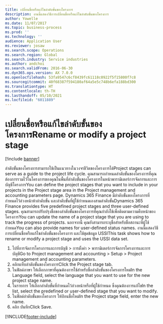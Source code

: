 ```yaml
---
title: เปลี่ยนชื่อหรือแก้ไขลำดับขั้นของโครงการ
description: งานนี้แสดงวิธีการเปลี่ยนชื่อหรือแก้ไขลำดับขั้นของโครงการ
author: Yowelle
ms.date: 11/07/2017
ms.topic: business-process
ms.prod: ''
ms.technology: ''
audience: Application User
ms.reviewer: josaw
ms.search.scope: Operations
ms.search.region: Global
ms.search.industry: Service industries
ms.author: andchoi
ms.search.validFrom: 2016-06-30
ms.dyn365.ops.version: AX 7.0.0
ms.openlocfilehash: 53fa9547c6cf8439fc61118c0922f5f15800f7c8
ms.sourcegitcommit: 40f68387f594180af64a5e5c748b6efa188bd300
ms.translationtype: HT
ms.contentlocale: th-TH
ms.lasthandoff: 05/10/2021
ms.locfileid: "6011889"
---
```

# <a name="rename-or-modify-a-project-stage"></a><span data-ttu-id="1033b-103">เปลี่ยนชื่อหรือแก้ไขลำดับขั้นของโครงการ</span><span class="sxs-lookup"><span data-stu-id="1033b-103">Rename or modify a project stage</span></span>

[!include [banner](../../includes/banner.md)]

<span data-ttu-id="1033b-104">ลำดับขั้นของโครงการสามารถใช้เป็นแนวทางในวงจรชีวิตของโครงการได้</span><span class="sxs-lookup"><span data-stu-id="1033b-104">Project stages can serve as a guide to the project life cycle.</span></span> <span data-ttu-id="1033b-105">คุณสามารถกำหนดลำดับขั้นของโครงการที่คุณต้องการรวมไว้ในโครงการของคุณในพื้นที่ลำดับขั้นของโครงการในหน้าพารามิเตอร์การจัดการและการบัญชีโครงการ</span><span class="sxs-lookup"><span data-stu-id="1033b-105">You can define the project stages that you want to include in your projects in the Project stage area in the Project management and accounting parameters page.</span></span> <span data-ttu-id="1033b-106">Dynamics 365 Finance มีลำดับขั้นของโครงการที่กำหนดไว้ล่วงหน้าห้าลำดับขั้น และลำดับขั้นที่ผู้ใช้กำหนดเองสามลำดับขั้น</span><span class="sxs-lookup"><span data-stu-id="1033b-106">Dynamics 365 Finance provides five predefined project stages and three user-defined stages.</span></span> <span data-ttu-id="1033b-107">คุณสามารถปรับปรุงชื่อของลำดับขั้นของโครงการที่คุณกำลังใช้เพื่อติดตามความคืบหน้าของโครงการ</span><span class="sxs-lookup"><span data-stu-id="1033b-107">You can update the name of a project stage that you are using to track the progress of projects.</span></span> <span data-ttu-id="1033b-108">นอกจากนี้ คุณยังสามารถระบุชื่อสำหรับชื่อสถานะที่ผู้ใช้กำหนด</span><span class="sxs-lookup"><span data-stu-id="1033b-108">You can also provide names for user-defined status names.</span></span> <span data-ttu-id="1033b-109">งานนี้แสดงวิธีการเปลี่ยนชื่อหรือแก้ไขลำดับขั้นของโครงการ และใช้ชุดข้อมูล USSI</span><span class="sxs-lookup"><span data-stu-id="1033b-109">This task shows how to rename or modify a project stage and uses the USSI data set.</span></span>

1. <span data-ttu-id="1033b-110">ไปที่การจัดการโครงการและการบัญชี > การตั้งค่า > พารามิเตอร์การจัดการโครงการและการบัญชี</span><span class="sxs-lookup"><span data-stu-id="1033b-110">Go to Project management and accounting > Setup > Project management and accounting parameters.</span></span>
2. <span data-ttu-id="1033b-111">คลิกแท็บลำดับขั้นของโครงการ</span><span class="sxs-lookup"><span data-stu-id="1033b-111">Click the Project stage tab.</span></span>
3. <span data-ttu-id="1033b-112">ในฟิลด์ภาษา ให้เลือกภาษาที่คุณต้องการใช้สำหรับชื่อลำดับขั้นของโครงการใหม่</span><span class="sxs-lookup"><span data-stu-id="1033b-112">In the Language field, select the language that you want to use for the new project stage name.</span></span>
4. <span data-ttu-id="1033b-113">ในรายการ ให้เลือกลำดับขั้นที่กำหนดไว้ล่วงหน้าหรือที่ผู้ใช้กำหนด ซึ่งคุณต้องการแก้ไข</span><span class="sxs-lookup"><span data-stu-id="1033b-113">In the list, select the predefined or user-defined stage that you want to modify.</span></span> 
5. <span data-ttu-id="1033b-114">ในฟิลด์ลำดับขั้นของโครงการ ให้ป้อนชื่อใหม่</span><span class="sxs-lookup"><span data-stu-id="1033b-114">In the Project stage field, enter the new name.</span></span>
6. <span data-ttu-id="1033b-115">คลิก บันทึก</span><span class="sxs-lookup"><span data-stu-id="1033b-115">Click Save.</span></span>


[!INCLUDE[footer-include](../../includes/footer-banner.md)]